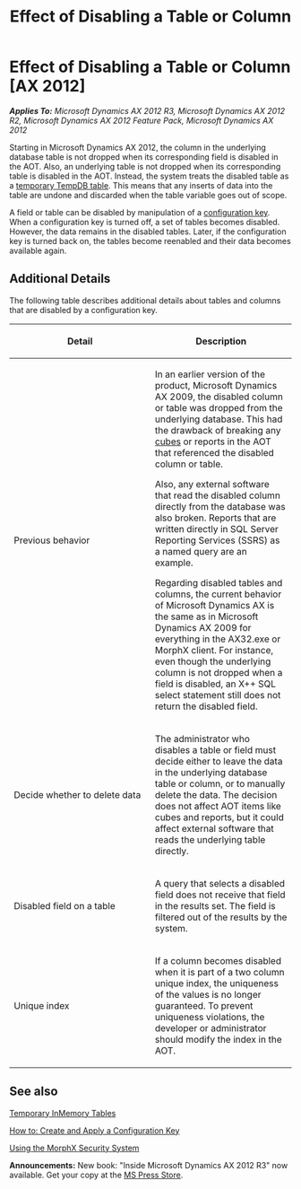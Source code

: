 ﻿---
title: Effect of Disabling a Table or Column
TOCTitle: Effect of Disabling a Table or Column
ms:assetid: 491ffbf4-54a3-4293-9de7-40dd689da286
ms:mtpsurl: https://msdn.microsoft.com/en-us/library/Gg845255(v=AX.60)
ms:contentKeyID: 35243143
ms.date: 05/18/2015
mtps_version: v=AX.60
---

# Effect of Disabling a Table or Column [AX 2012]


_**Applies To:** Microsoft Dynamics AX 2012 R3, Microsoft Dynamics AX 2012 R2, Microsoft Dynamics AX 2012 Feature Pack, Microsoft Dynamics AX 2012_

Starting in Microsoft Dynamics AX 2012, the column in the underlying database table is not dropped when its corresponding field is disabled in the AOT. Also, an underlying table is not dropped when its corresponding table is disabled in the AOT. Instead, the system treats the disabled table as a [temporary TempDB table](temporary-tempdb-tables.md). This means that any inserts of data into the table are undone and discarded when the table variable goes out of scope.

A field or table can be disabled by manipulation of a [configuration key](how-to-create-and-apply-a-configuration-key.md). When a configuration key is turned off, a set of tables becomes disabled. However, the data remains in the disabled tables. Later, if the configuration key is turned back on, the tables become reenabled and their data becomes available again.

## Additional Details

The following table describes additional details about tables and columns that are disabled by a configuration key.

<table>
<colgroup>
<col style="width: 50%" />
<col style="width: 50%" />
</colgroup>
<thead>
<tr class="header">
<th><p>Detail</p></th>
<th><p>Description</p></th>
</tr>
</thead>
<tbody>
<tr class="odd">
<td><p>Previous behavior</p></td>
<td><p>In an earlier version of the product, Microsoft Dynamics AX 2009, the disabled column or table was dropped from the underlying database. This had the drawback of breaking any <a href="https://msdn.microsoft.com/en-us/library/cc615265(v=ax.60)">cubes</a> or reports in the AOT that referenced the disabled column or table.</p>
<p>Also, any external software that read the disabled column directly from the database was also broken. Reports that are written directly in SQL Server Reporting Services (SSRS) as a named query are an example.</p>
<p>Regarding disabled tables and columns, the current behavior of Microsoft Dynamics AX is the same as in Microsoft Dynamics AX 2009 for everything in the AX32.exe or MorphX client. For instance, even though the underlying column is not dropped when a field is disabled, an X++ SQL select statement still does not return the disabled field.</p></td>
</tr>
<tr class="even">
<td><p>Decide whether to delete data</p></td>
<td><p>The administrator who disables a table or field must decide either to leave the data in the underlying database table or column, or to manually delete the data. The decision does not affect AOT items like cubes and reports, but it could affect external software that reads the underlying table directly.</p></td>
</tr>
<tr class="odd">
<td><p>Disabled field on a table</p></td>
<td><p>A query that selects a disabled field does not receive that field in the results set. The field is filtered out of the results by the system.</p></td>
</tr>
<tr class="even">
<td><p>Unique index</p></td>
<td><p>If a column becomes disabled when it is part of a two column unique index, the uniqueness of the values is no longer guaranteed. To prevent uniqueness violations, the developer or administrator should modify the index in the AOT.</p></td>
</tr>
</tbody>
</table>


## See also

[Temporary InMemory Tables](temporary-inmemory-tables.md)

[How to: Create and Apply a Configuration Key](how-to-create-and-apply-a-configuration-key.md)

[Using the MorphX Security System](using-the-morphx-security-system.md)

  
**Announcements:** New book: "Inside Microsoft Dynamics AX 2012 R3" now available. Get your copy at the [MS Press Store](https://www.microsoftpressstore.com/store/inside-microsoft-dynamics-ax-2012-r3-9780735685109).

